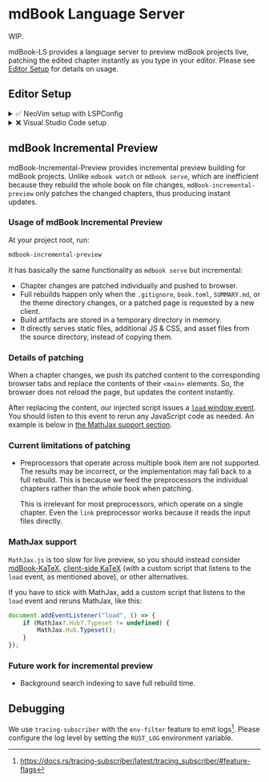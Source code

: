 # mdBook Language Server

WIP.

mdBook-LS provides a language server to preview mdBook projects live,
patching the edited chapter instantly as you type in your editor.
Please see [Editor Setup](#editor-setup) for details on usage.

## Editor Setup

<details>
<summary>✅ NeoVim setup with LSPConfig</summary>

The plan is to merge this into [nvim-lspconfig].

Before that happens,
please paste the below `mdbook_ls_setup` function somewhere in
your configuration files and [call it with your client's
`capabilities`](https://github.com/SichangHe/.config/blob/ed7b2e2b5f2a0876ded985e345f2dc20ca2c1017/nvim/lua/plugins/lsp.lua#L259).

```lua
local function mdbook_ls_setup(capabilities)
    local lspconfig = require('lspconfig')
    local function execute_command_with_params(params)
        local clients = lspconfig.util.get_lsp_clients {
            bufnr = vim.api.nvim_get_current_buf(),
            name = 'mdbook_ls',
        }
        for _, client in ipairs(clients) do
            client.request('workspace/executeCommand', params, nil, 0)
        end
    end
    local function open_preview()
        local params = {
            command = 'open_preview',
            arguments = { vim.uri_from_bufnr(0), true },
        }
        execute_command_with_params(params)
    end
    local function stop_preview()
        local params = {
            command = 'stop_preview',
            arguments = {},
        }
        execute_command_with_params(params)
    end

    require('lspconfig.configs')['mdbook_ls'] = {
        default_config = {
            cmd = { 'mdbook-ls' },
            filetypes = { 'markdown' },
            root_dir = lspconfig.util.root_pattern('book.toml'),
        },
        commands = {
            MDBookLSOpenPreview = {
                open_preview,
                description = 'Open MDBook-LS preview',
            },
            MDBookLSStopPreview = {
                stop_preview,
                description = 'Stop MDBook-LS preview',
            },
        },
        docs = {
            description = [[TODO]],
        },
    }
    lspconfig['mdbook_ls'].setup {
        capabilities = capabilities,
    }
end
```

Now, you would have two Vim commands:
`MDBookLSOpenPreview` starts the preview and opens the browser;
`MDBookLSStopPreview` stops updating or serving the preview.

</details>

<details>
<summary>❌ Visual Studio Code setup</summary>

I do not currently use VSCode,
do not plan to go through Microsoft's hoops to make an official plugin,
and do not wish to maintain such plugins.
If you use both VSCode and mdBook-LS,
please feel free to make a VSCode plugin yourself and create an issue so
I can link your plugin here.

</details>

## mdBook Incremental Preview

mdBook-Incremental-Preview provides incremental preview building for
mdBook projects.
Unlike `mdbook watch` or `mdbook serve`,
which are inefficient because they rebuild the whole book on file changes,
`mdBook-incremental-preview` only patches the changed chapters,
thus producing instant updates.

### Usage of mdBook Incremental Preview

At your project root, run:

```sh
mdbook-incremental-preview
```

It has basically the same functionality as `mdbook serve` but incremental:

- Chapter changes are patched individually and pushed to browser.
- Full rebuilds happen only when the `.gitignore`, `book.toml`, `SUMMARY.md`,
    or the theme directory changes,
    or a patched page is requested by a new client.
    <!-- NOTE: We need to rebuild on theme changes because of templates. -->
- Build artifacts are stored in a temporary directory in memory.
- It directly serves static files, additional JS & CSS,
    and asset files from the source directory, instead of copying them.

### Details of patching

When a chapter changes,
we push its patched content to the corresponding browser tabs and
replace the contents of their `<main>` elements.
So, the browser does not reload the page, but updates the content instantly.

After replacing the content,
our injected script issues a [`load` window event][load-event].
You should listen to this event to rerun any JavaScript code as needed.
An example is below in [the MathJax support section](#mathjax-support).

### Current limitations of patching

- Preprocessors that operate across multiple book item are not supported.
    The results may be incorrect,
    or the implementation may fall back to a full rebuild.
    This is because
    we feed the preprocessors the individual chapters rather than
    the whole book when patching.

    This is irrelevant for most preprocessors,
    which operate on a single chapter.
    Even the `link` preprocessor works because
    it reads the input files directly.

### MathJax support

`MathJax.js` is too slow for live preview,
so you should instead consider [mdBook-KaTeX], [client-side KaTeX]
(with a custom script that listens to the `load` event, as mentioned above),
or other alternatives.

If you have to stick with MathJax,
add a custom script that listens to the `load` event and reruns MathJax,
like this:

```javascript
document.addEventListener("load", () => {
    if (MathJax?.Hub?.Typeset != undefined) {
        MathJax.Hub.Typeset();
    }
});
```

### Future work for incremental preview

- Background search indexing to save full rebuild time.

## Debugging

We use `tracing-subscriber` with the `env-filter` feature to
emit logs[^tracing-env-filter].
Please configure the log level by setting the `RUST_LOG` environment variable.

[^tracing-env-filter]: <https://docs.rs/tracing-subscriber/latest/tracing_subscriber/#feature-flags>

[client-side KaTeX]: https://katex.org/docs/browser.html
[load-event]: https://developer.mozilla.org/en-US/docs/Web/API/Window/load_event
[mdBook-KaTeX]: https://github.com/lzanini/mdbook-katex
[nvim-lspconfig]: https://github.com/neovim/nvim-lspconfig

